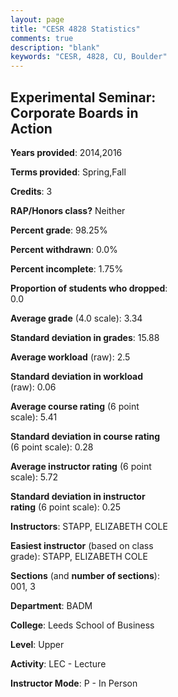 ```yaml
---
layout: page
title: "CESR 4828 Statistics"
comments: true
description: "blank"
keywords: "CESR, 4828, CU, Boulder"
--- 
```

<head>
<script src="https://ajax.googleapis.com/ajax/libs/jquery/2.1.3/jquery.min.js"></script>
<script src="https://dl.dropboxusercontent.com/s/pc42nxpaw1ea4o9/highcharts.js?dl=0"></script>
<!-- <script src="../assets/js/highcharts.js"></script> -->
<style type="text/css">@font-face {
	font-family: "Bebas Neue";
	src: url(https://www.filehosting.org/file/details/544349/BebasNeue%20Regular.otf) format("opentype");
	}
	h1.Bebas { 
		font-family: "Bebas Neue", Verdana, Tahoma;
	}
</style>
</head>
<body>
	<div id="container" style="float: right; width: 45%; height: 88%; margin-left: 2.5%; margin-right: 2.5%;"></div>
	<script language="JavaScript">
		$(document).ready(function() {
		var chart = {type: 'column'};
		var title = {text: 'Grade Distribution'};
		var xAxis = {categories: ['A','B','C','D','F'],crosshair: true};
		var yAxis = {min: 0,title: {text: 'Percentage'}};
		var tooltip = {headerFormat: '<center><b><span style="font-size:20px">{point.key}</span></b></center>',
		               pointFormat: '<td style="padding:0"><b>{point.y:.1f}%</b></td>',
		               footerFormat: '</table>',shared: true,useHTML: true};
		var plotOptions = {column: {pointPadding: 0.0,borderWidth: 0}};  
		var credits = {enabled: false};var series= [{name: 'Percent',data: [33.33,63.64,3.03,0.0,0.0,]}];
		var json = {};
		json.chart = chart;
		json.title = title;
		json.tooltip = tooltip;
		json.xAxis = xAxis;
		json.yAxis = yAxis;  
		json.series = series;
		json.plotOptions = plotOptions;  
		json.credits = credits;
		$('#container').highcharts(json);
	});
	</script>
</body>
			   
## Experimental Seminar: Corporate Boards in Action

**Years provided**: 2014,2016

**Terms provided**: Spring,Fall

**Credits**: 3

**RAP/Honors class?** Neither

**Percent grade**: 98.25%

**Percent withdrawn**: 0.0%

**Percent incomplete**: 1.75%

**Proportion of students who dropped**: 0.0

**Average grade** (4.0 scale): 3.34

**Standard deviation in grades**: 15.88

**Average workload** (raw): 2.5

**Standard deviation in workload** (raw): 0.06

**Average course rating** (6 point scale): 5.41

**Standard deviation in course rating** (6 point scale): 0.28

**Average instructor rating** (6 point scale): 5.72

**Standard deviation in instructor rating** (6 point scale): 0.25

**Instructors**: STAPP, ELIZABETH COLE

**Easiest instructor** (based on class grade): STAPP, ELIZABETH COLE

**Sections** (and **number of sections**): 001, 3

**Department**: BADM

**College**: Leeds School of Business

**Level**: Upper

**Activity**: LEC - Lecture

**Instructor Mode**: P  - In Person
